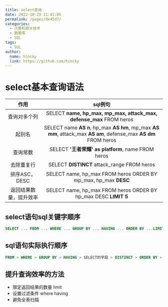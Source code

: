 ```yaml
---
title: select查询
date: 2022-10-29 11:41:05
permalink: /pages/de45d7/
categories: 
  - 计算机相关技术
  - 数据库
  - SQL
tags: 
  - SQL
author: 
  name: hincky
  link: https://github.com/hincky
---
```

# select基本查询语法

|作用|sql例句|
|:---:|:---:|
|查询对多个列|SELECT **name, hp_max, mp_max, attack_max, defense_max** FROM heros|
|起别名|SELECT name **AS n**, hp_max **AS hm**, mp_max **AS mm**, attack_max **AS am**, defense_max **AS dm** FROM heros|
|查询常数|SELECT **'王者荣耀' as platform**, name FROM heros|
|去除重复行|SELECT **DISTINCT** attack_range FROM heros|
|排序ASC，DESC| SELECT name, hp_max FROM heros ORDER BY mp_max, hp_max **DESC**|
|返回结果数量，提升效率|SELECT name, hp_max FROM heros ORDER BY hp_max DESC **LIMIT 5**|


## select语句sql关键字顺序

```sql
SELECT ... FROM ... WHERE ... GROUP BY ... HAVING ... ORDER BY ...LIMIT ...
```

## sql语句实际执行顺序

```sql
FROM > WHERE > GROUP BY > HAVING > SELECT的字段 > DISTINCT > ORDER BY > LIMIT
```

## 提升查询效率的方法

- 限定返回结果的数量 limit
- 设置过滤条件 where having
- 避免全表扫描
